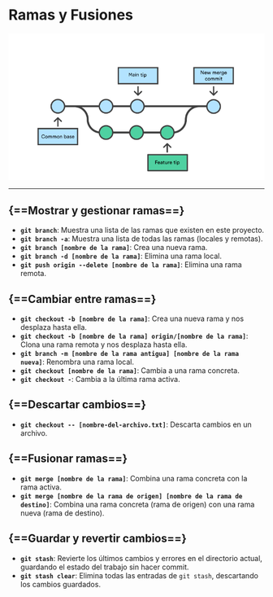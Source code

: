# Ramas y Fusiones

![Ramas y fusiones Github](images/ramas.png)

---

## {==Mostrar y gestionar ramas==}

- **`git branch`**: Muestra una lista de las ramas que existen en este proyecto.
- **`git branch -a`**: Muestra una lista de todas las ramas (locales y remotas).
- **`git branch [nombre de la rama]`**: Crea una nueva rama.
- **`git branch -d [nombre de la rama]`**: Elimina una rama local.
- **`git push origin --delete [nombre de la rama]`**: Elimina una rama remota.

## {==Cambiar entre ramas==}

- **`git checkout -b [nombre de la rama]`**: Crea una nueva rama y nos desplaza hasta ella.
- **`git checkout -b [nombre de la rama] origin/[nombre de la rama]`**: Clona una rama remota y nos desplaza hasta ella.
- **`git branch -m [nombre de la rama antigua] [nombre de la rama nueva]`**: Renombra una rama local.
- **`git checkout [nombre de la rama]`**: Cambia a una rama concreta.
- **`git checkout -`**: Cambia a la última rama activa.

## {==Descartar cambios==}

- **`git checkout -- [nombre-del-archivo.txt]`**: Descarta cambios en un archivo.

## {==Fusionar ramas==}

- **`git merge [nombre de la rama]`**: Combina una rama concreta con la rama activa.
- **`git merge [nombre de la rama de origen] [nombre de la rama de destino]`**: Combina una rama concreta (rama de origen) con una rama nueva (rama de destino).

## {==Guardar y revertir cambios==}

- **`git stash`**: Revierte los últimos cambios y errores en el directorio actual, guardando el estado del trabajo sin hacer commit.
- **`git stash clear`**: Elimina todas las entradas de `git stash`, descartando los cambios guardados.
